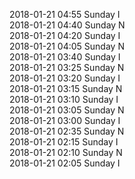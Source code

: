2018-01-21 04:55 Sunday  I  
2018-01-21 04:40 Sunday  N  
2018-01-21 04:20 Sunday  I  
2018-01-21 04:05 Sunday  N  
2018-01-21 03:40 Sunday  I  
2018-01-21 03:25 Sunday  N  
2018-01-21 03:20 Sunday  I  
2018-01-21 03:15 Sunday  N  
2018-01-21 03:10 Sunday  I  
2018-01-21 03:05 Sunday  N  
2018-01-21 03:00 Sunday  I  
2018-01-21 02:35 Sunday  N  
2018-01-21 02:15 Sunday  I  
2018-01-21 02:10 Sunday  N  
2018-01-21 02:05 Sunday  I  
